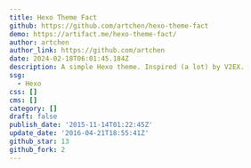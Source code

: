 ```yaml
---
title: Hexo Theme Fact
github: https://github.com/artchen/hexo-theme-fact
demo: https://artifact.me/hexo-theme-fact/
author: artchen
author_link: https://github.com/artchen
date: 2024-02-18T06:01:45.184Z
description: A simple Hexo theme. Inspired (a lot) by V2EX.
ssg:
  - Hexo
css: []
cms: []
category: []
draft: false
publish_date: '2015-11-14T01:22:45Z'
update_date: '2016-04-21T18:55:41Z'
github_star: 13
github_fork: 2
---
```


